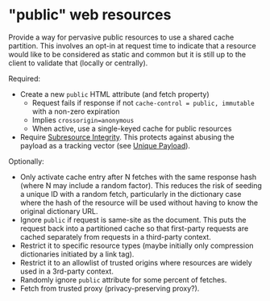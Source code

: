 # "public" web resources

Provide a way for pervasive public resources to use a shared cache partition. This involves an opt-in at request time to indicate that a resource would like to be considered as static and common but it is still up to the client to validate that (locally or centrally).

Required:

* Create a new `public` HTML attribute (and fetch property)
    * Request fails if response if not `cache-control = public, immutable` with a non-zero expiration
    * Implies `crossorigin=anonymous`
    * When active, use a single-keyed cache for public resources
* Require [Subresource Integrity](countermeasures.md#subresource-integrity-sri). This protects against abusing the payload as a tracking vector (see [Unique Payload](privacy-risks.md#unique-payload)).


Optionally:

* Only activate cache entry after N fetches with the same response hash (where N may include a random factor). This reduces the risk of seeding a unique ID with a random fetch, particularly in the dictionary case where the hash of the resource will be used without having to know the original dictionary URL.
* Ignore `public` if request is same-site as the document. This puts the request back into a partitioned cache so that first-party requests are cached separately from requests in a third-party context.
* Restrict it to specific resource types (maybe initially only compression dictionaries initiated by a link tag).
* Restrict it to an allowlist of trusted origins where resources are widely used in a 3rd-party context.
* Randomly ignore `public` attribute for some percent of fetches.
* Fetch from trusted proxy (privacy-preserving proxy?).
